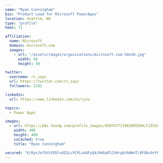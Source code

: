 ```yaml
---
name: "Ryan Cunningham"
bio: "Product Lead for Microsoft PowerApps"
location: Seattle, WA
type: "profile"
heat: 71

affiliation:
  name: Microsoft
  domain: microsoft.com
  images:
    - url: "/assets/images/organizations/microsoft.com-50x50.jpg"
      width: 50
      height: 50

twitter:
  username: rc_says
  url: https://twitter.com/rc_says
  followers: 2182

linkedin:
  url: https://www.linkedin.com/in/rycu

topics:
  - Power Apps

images:
  - url: https://pbs.twimg.com/profile_images/459747717862805504/CJIGZejd_400x400.png
    width: 400
    height: 400
    isCached: true
    title: "Ryan Cunningham"

secured: "E/RyvJefXthIPDlndZULcVCPLsA4FyQ4/N46aRlCh0rgkUh0WnT/8FOAv9rFG9fVXQHHP2wheUWylj5WSwYg1jl0Gd4mh+C3otUzydW+u/R2pUFRi8XxlIbZlzXl056Zki1vKmFzuhgos2LGrVMbhCmkv3wQ79BGpF+/qQI4fg9KDJ/M0fG5c9lAcj8CPUWNpegmdE4b5OzddqE9aa9Cv99xwlZI+fld5OK5u+G+tX8zoarX/psERSJF1BpYJaLiPW2FY1EaEygC9CTlrAukF8C8DMlaatiZhRKuMJ42Ds0bmDd7990tJqLQyEdCkaVWm8SISxMbWQSFmWmc+SkAzZlsWvFRv7aefKRvPYpBkcjrA+7HJXTZ/4e7+qwaAOvV2tXqm3N/Lio7RTLdurGxyNsZchnB1pwKnI0PoN/MQi4=;nd437GjwEgrh/H91RUOdEw=="
---
```


